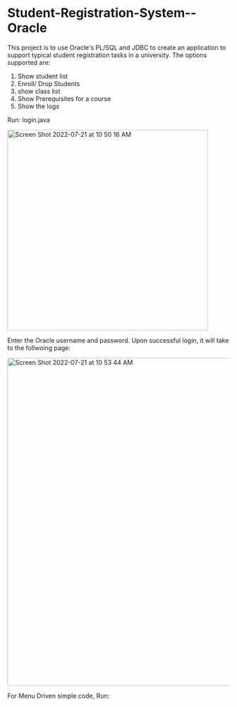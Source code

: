 # Student-Registration-System--Oracle

This project is to use Oracle's PL/SQL and JDBC to create an application to support typical student registration tasks in a university.
The options supported are: 
1. Show student list 
2. Enroll/ Drop Students
3. show class list
4. Show Prerequisites for a course
5. Show the logs

Run: login.java 

<img width="455" alt="Screen Shot 2022-07-21 at 10 50 16 AM" src="https://user-images.githubusercontent.com/63495996/180244393-cfec65b2-241b-4ed0-9ee0-7e488b08a33a.png">

Enter the Oracle username and password. Upon successful login, it will take to the follwoing page:

<img width="744" alt="Screen Shot 2022-07-21 at 10 53 44 AM" src="https://user-images.githubusercontent.com/63495996/180245080-8e2824fb-7261-45b8-8200-931ca7ff67a6.png">


For Menu Driven simple code, Run: 

